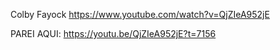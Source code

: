 Colby Fayock
https://www.youtube.com/watch?v=QjZIeA952jE


PAREI AQUI: https://youtu.be/QjZIeA952jE?t=7156